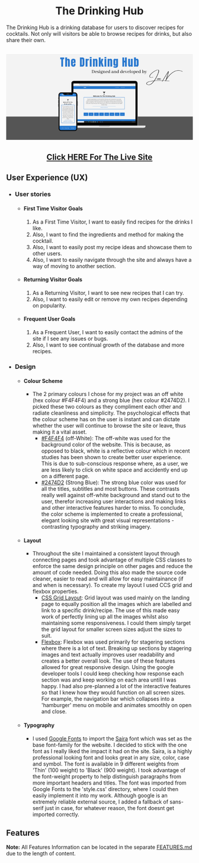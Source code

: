 <h1 align="center">The Drinking Hub</h1>

The Drinking Hub is a drinking database for users to discover recipes for cocktails. Not only will visitors be able to browse recipes for drinks, but also share their own.
  
<h2 align="center"><img src="README-assets/drinkHubBanner.png"></h2>
<h2 align="center"><a href="#">Click HERE For The Live Site</a></h2>

## User Experience (UX)

- ### User stories
    - #### First Time Visitor Goals
        1. As a First Time Visitor, I want to easily find recipes for the drinks I like.
        2. Also, I want to find the ingredients and method for making the cocktail.
        4. Also, I want to easily post my recipe ideas and showcase them to other users.
        3. Also, I want to easily navigate through the site and always have a way of moving to another section.

    - #### Returning Visitor Goals
        1. As a Returning Visitor, I want to see new recipes that I can try.
        2. Also, I want to easily edit or remove my own recipes depending on popularity.

    - #### Frequent User Goals
        1. As a Frequent User, I want to easily contact the admins of the site if I see any issues or bugs.
        2. Also, I want to see continual growth of the database and more recipes.

- ### Design
    - #### Colour Scheme
        - The 2 primary colours I chose for my project was an off white (hex colour #F4F4F4) and a strong blue (hex colour #2474D2). I picked these two colours
        as they compliment each other and radiate cleanliness and simplicity. The psychological effects that the colour scheme has on the user is instant and can
        dictate whether the user will continue to browse the site or leave, thus making it a vital asset.
            - [#F4F4F4](https://www.colorhexa.com/f4f4f4) (off-White): The off-white was used for the background color of the website. This is because,
            as opposed to black, white is a reflective colour which in recent studies has been shown to create better user experience. This is due to sub-conscious
            response where, as a user, we are less likely to click on white space and accidently end up on a different page. 
            - [#2474D2](https://www.colorhexa.com/2474d2) (Strong Blue): The strong blue color was used for all the titles, subtitles and most buttons.
            These contrasts really well against off-white background and stand out to the user, therefor increasing user interactions and making links and other interactive
            features harder to miss.
        To conclude, the color scheme is implemented to create a professional, elegant looking site with great visual representations - contrasting typography
        and striking imagery.

    - #### Layout
        - Throughout the site I maintained a consistent layout through connecting pages and took advantage of multiple CSS classes to enforce the same design principle
        on other pages and reduce the amount of code needed. Doing this also made the source code cleaner, easier to read and will allow for easy maintainance (if and
        when is necessary). To create my layout I used CCS grid and flexbox properties.
            - [CSS Grid Layout](https://developer.mozilla.org/en-US/docs/Web/CSS/CSS_Grid_Layout): Grid layout was used mainly on the landing page to equally position
            all the images which are labelled and link to a specific drink/recipe. The use of this made easy work of perfectly lining up all the images whilst also
            maintaining some responsiveness. I could them simply target the grid layout for smaller screen sizes adjust the sizes to suit.
            - [Flexbox](https://developer.mozilla.org/en-US/docs/Web/CSS/CSS_Flexible_Box_Layout/Basic_Concepts_of_Flexbox): Flexbox was used primarily for stagering
            sections where there is a lot of text. Breaking up sections by stagering images and text actually improves user readability and creates a better
            overall look.
        The use of these features allowed for great responsive design. Using the google developer tools I could keep checking how response each section was and keep working
        on each area untill I was happy. I had also pre-planned a lot of the interactive features so that I knew how they would function on all screen sizes. For example, the
        navigation bar which collapses into a 'hamburger' menu on mobile and animates smoothly on open and close.

    - #### Typography
        - I used [Google Fonts](https://fonts.google.com/) to import the [Saira](https://fonts.google.com/specimen/Saira?query=saira) font which was set as the base
        font-family for the website. I decided to stick with the one font as I really liked the impact it had on the site. Saira, is a highly professional looking
        font and looks great in any size, color, case and symbol. The font is available in 9 different weights from 'Thin' (100 weight) to 'Black' (900 weight).
        I took advantage of the font-weight property to help distinguish paragraphs from more important headers and titles. The font was imported from Google Fonts to
        the 'style.css' directory, where I could then easily implement it into my work. Although google is an extremely reliable external source, I added a fallback
        of sans-serif just in case, for whatever reason, the font doesnt get imported correctly.

## Features

**Note:** All Features Information can be located in the separate [FEATURES.md](https://github.com/joenapper/drinking-hub/blob/master/FEATURES.md) due to the length of content.

